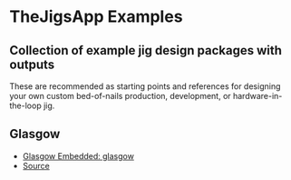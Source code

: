 # TheJigsApp Examples
## Collection of example jig design packages with outputs
These are recommended as starting points and references for designing your own custom bed-of-nails production, development, or hardware-in-the-loop jig.

## Glasgow
+ [Glasgow Embedded: glasgow](glasgow)
+ [Source](https://github.com/GlasgowEmbedded/glasgow)

